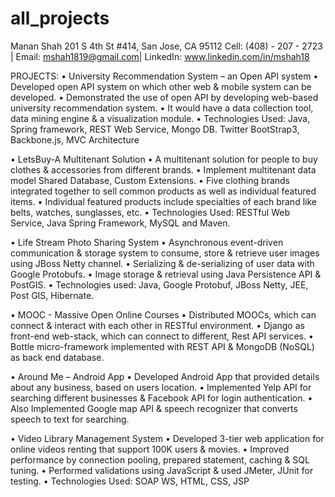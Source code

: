 all_projects
============
Manan Shah
201 S 4th St #414, San Jose, CA 95112
Cell: (408) - 207 - 2723 | Email: mshah1819@gmail.com| LinkedIn: www.linkedin.com/in/mshah18

PROJECTS:
•	University Recommendation System – an Open API system
•	Developed open API system on which other web & mobile system can be developed.
•	Demonstrated the use of open API by developing web-based university recommendation system.
•	It would have a data collection tool, data mining engine & a visualization module. 
•	Technologies Used: Java, Spring framework, REST Web Service, Mongo DB.  Twitter BootStrap3, Backbone.js, MVC Architecture  

•	LetsBuy-A Multitenant Solution
•	A multitenant solution for people to buy clothes & accessories from different brands.
•	Implement multitenant data model Shared Database, Custom Extensions.
•	Five clothing brands integrated together to sell common products as well as individual featured items.
•	Individual featured products include specialties of each brand like belts, watches, sunglasses, etc.
•	Technologies Used: RESTful Web Service, Java Spring Framework, MySQL and Maven.

•	Life Stream Photo Sharing System
•	Asynchronous event-driven communication & storage system to consume, store & retrieve user images using JBoss Netty channel.
•	Serializing & de-serializing of user data with Google Protobufs.
•	Image storage & retrieval using Java Persistence API & PostGIS.
•	Technologies used: Java, Google Protobuf, JBoss Netty, JEE, Post GIS, Hibernate.

•	MOOC - Massive Open Online Courses
•	Distributed MOOCs, which can connect & interact with each other in RESTful environment.
•	Django as front-end web-stack, which can connect to different, Rest API services.
•	Bottle micro-framework implemented with REST API & MongoDB (NoSQL) as back end database. 

•	Around Me – Android App	
•	Developed Android App that provided details about any business, based on users location.
•	Implemented Yelp API for searching different businesses & Facebook API for login authentication.
•	Also Implemented Google map API & speech recognizer that converts speech to text for searching.

•	Video Library Management System
•	Developed 3-tier web application for online videos renting that support 100K users & movies.
•	Improved performance by connection pooling, prepared statement, caching & SQL tuning.
•	Performed validations using JavaScript & used JMeter, JUnit for testing.
•	Technologies Used: SOAP WS, HTML, CSS, JSP
